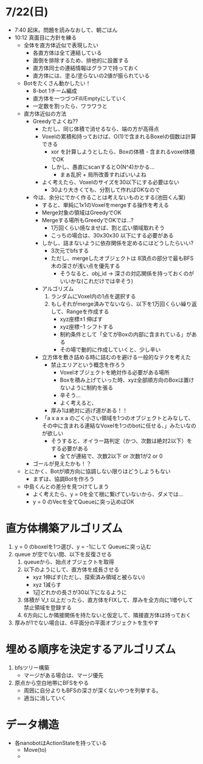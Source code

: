 # 7/22(日)

* 7:40 起床。問題を読みなおして、朝ごはん
* 10:12 真面目に方針を練る
    * 全体を直方体近似で表現したい
        * 各直方体は全て連結している
        * 面倒を排除するため、排他的に設置する
        * 直方体同士の連結情報はグラフで持っておく
        * 直方体には、塗る/塗らないの2値が振られている
    * Botをたくさん動かしたい！
        * 8-bot 1チーム編成
        * 直方体を一つづつFill/Emptyにしていく
        * 一定数を割ったら、ワラワラと
    * 直方体近似の方法
        * Greedyでよくね??
            * ただし、同じ体積で消せるなら、端の方が高得点
            * Voxelの累積和持っておけば、O(1)で含まれるBoxelの個数は計算できる
                * xor を計算しようとしたら、Boxの体積 - 含まれるvoxel体積でOK
                * しかし、愚直にscanするとO(N^4)かかる...
                    * まぁ乱択 + 局所改善すればいいよね
            * よく考えたら、Voxelのサイズを30以下にする必要はない
                * 30より大きくても、分割して作ればOKなので
        * 今は、余分にでかく作ることは考えないものとする(池田くん案)
            * すると、単純に1x1のVoxelをmergeする操作を考える
            * Merge対象の領域はGreedyでOK
            * Mergeする場所もGreedyでOKでは…?
                * 1万回くらい焼なませば、割と広い領域取れそう
                * こっちの場合は、30x30x30 以下にする必要がある
            * しかし、詰まないように依存関係を定めるにはどうしたらいい?
                * 3次元でbfsする
                * ただし、mergeしたオブジェクトは 8頂点の部分で最もBFS木の深さが浅い点を優先する
                    * そうなると、obj_id -> 深さの対応関係を持っておくのがいいかな(これだけでは辛そう)
            * アルゴリズム
                1. ランダムにVoxel内の1点を選択する
                1. もしそれがmerge済みでないなら、以下を1万回くらい繰り返して、Rangeを作成する
                    * xyz座標±1 伸ばす
                    * xyz座標−1 シフトする
                    * 制約条件として「全てがBoxの内部に含まれている」がある
                    * その場で動的に作成していくと、少し辛い
            * 立方体を敷き詰める時に詰むのを避ける一般的なテクを考えた
                * 禁止エリアという概念を作ろう
                    * Voxelオブジェクトを絶対作る必要がある場所
                    * Boxを積み上げていった時、xyz全部順方向のBoxは置けないように制約を張る
                    * 辛そう…
                    * よく考えると、
                * 厚み1は絶対に逃げ道がある！！
            * 「a x a x a のごく小さい領域を1つのオブジェクトとみなして、その中に含まれる連結なVoxelを1つのbotに任せる、」みたいなのが欲しい
                * そうすると、オイラー路判定（かつ、次数は絶対2以下）をする必要がある
                    * 全てが連結で、次数2以下 or 次数1が2 or 0
        * ゴールが見えたかも！？
    * とにかく、Botが順方向に協調しない限りはどうしようもない
        * まずは、協調Botを作ろう
    * 中島くんとの差分を見つけてしまう
        * よく考えたら、y = 0を全て根に繋げていないから、ダメでは…
        * y = 0 のVecを全てQueueに突っ込めばOK

# 直方体構築アルゴリズム

1. y = 0 のboxelを1つ選び、y = -1にして Queueに突っ込む
1. queue が空でない間、以下を反復させる
    1. queueから、始点オブジェクトを取得
    1. 以下のようにして、直方体を成長させる
        * xyz 1伸ばす(ただし、探索済み領域と被らない)
        * xyz 1減らす
        * 1辺どれかの長さが30以下になるように
    1. 体積が V_t 以上だったら、直方体をFIXして、厚みを全方向に1増やして禁止領域を登録する
    1. 6方向にしか隣接関係を持たないと仮定して、隣接直方体は持っておく
1. 厚みが1でない場合は、6平面分の平面オブジェクトを生やす

# 埋める順序を決定するアルゴリズム

1. bfsツリー構築
    * マージがある場合は、マージ優先
1. 原点から空白地帯にBFSをやる
    * 周囲に自分よりもBFSの深さが深くないやつを列挙する。
    * 適当に消していく

# データ構造

* 各nanobotはActionStateを持っている
    * Move(to)
    * 